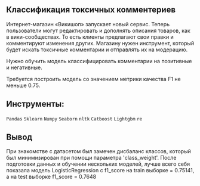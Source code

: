 ## Классификация токсичных комментериев
Интернет-магазин «Викишоп» запускает новый сервис. Теперь пользователи могут редактировать и дополнять описания товаров, как в вики-сообществах. То есть клиенты предлагают свои правки и комментируют изменения других. Магазину нужен инструмент, который будет искать токсичные комментарии и отправлять их на модерацию.

Нужно обучить модель классифицировать комментарии на позитивные и негативные.

Требуется построить модель со значением метрики качества F1 не меньше 0.75.

## Инструменты:
`Pandas`
`Sklearn`
`Numpy`
`Seaborn`
`nltk`
`Catboost`
`Lightgbm`
`re`

## Вывод
При знакомстве с датасетом был замечен дисбаланс классов, который был минимизирован при помощи параметра 'class_weight'. После подготовки данных и обучении нескольких моделей, лучше всего себя показала модель LogisticRegression с f1_score на train выборке = 0.75141, а на test выборке f1_score = 0.7648
